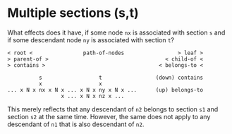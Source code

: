
<!-- ======================================================================= -->
# Multiple sections (s,t)

What effects does it have,
if some node `nx` is associated with section `s` and
if some descendant node `ny` is associated with section `t`?

```
< root <                path-of-nodes                 > leaf >
> parent-of >                                     < child-of <
> contains >                                    < belongs-to <

          s                  t                 (down) contains
          x                  x
... x N x nx x N x ... x N x ny x N x ...      (up) belongs-to
                 x ... x N x nz x ...
```



This merely reflects that any descendant of `n2` belongs to section `s1` and
section `s2` at the same time. However, the same does not apply to any
descendant of `n1` that is also descendant of `n2`.
